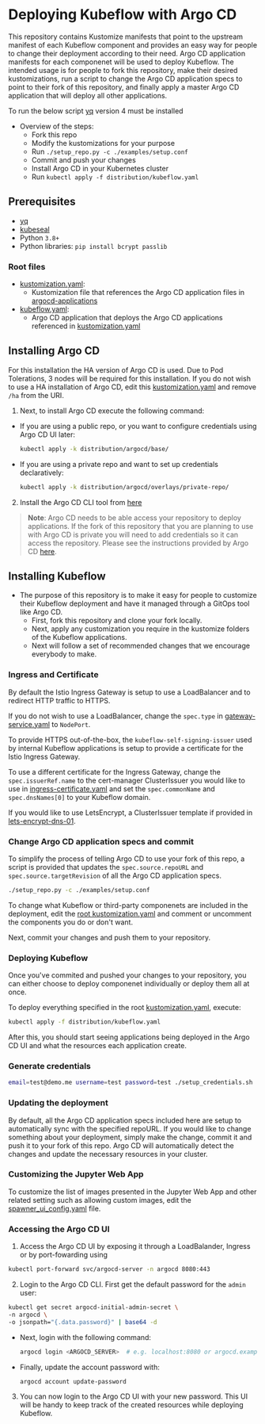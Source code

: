 # Deploying Kubeflow with Argo CD

This repository contains Kustomize manifests that point to the upstream
manifest of each Kubeflow component and provides an easy way for people
to change their deployment according to their need.
Argo CD application manifests for each componenet will be used to
deploy Kubeflow. The intended usage is for people to fork this
repository, make their desired kustomizations, run a script to
change the Argo CD application specs to point to their fork
of this repository, and finally apply a master Argo CD application
that will deploy all other applications.

To run the below script [yq](https://github.com/mikefarah/yq)
version 4 must be installed

* Overview of the steps:
  - Fork this repo
  - Modify the kustomizations for your purpose
  - Run `./setup_repo.py -c ./examples/setup.conf`
  - Commit and push your changes
  - Install Argo CD in your Kubernetes cluster
  - Run `kubectl apply -f distribution/kubeflow.yaml`

## Prerequisites

* [yq](https://github.com/mikefarah/yq)
* [kubeseal](https://github.com/bitnami-labs/sealed-secrets)
* Python `3.8+`
* Python libraries: `pip install bcrypt passlib`

### Root files

* [kustomization.yaml](./distribution/kustomization.yaml):
  - Kustomization file that references the
    Argo CD application files in
    [argocd-applications](./distribution/argocd-applications)
* [kubeflow.yaml](./distribution/kubeflow.yaml):
  - Argo CD application that deploys the
    Argo CD applications referenced in
    [kustomization.yaml](./distribution/kustomization.yaml)

## Installing Argo CD

For this installation the HA version of Argo CD is used.
Due to Pod Tolerations, 3 nodes will be required for this installation.
If you do not wish to use a HA installation of Argo CD,
edit this [kustomization.yaml](./distribution/argocd/base/kustomization.yaml)
and remove `/ha` from the URI.

1. Next, to install Argo CD execute the following command:

- If you are using a public repo, or you want to
  configure credentials using Argo CD UI later:

  ```bash
  kubectl apply -k distribution/argocd/base/
  ```

- If you are using a private repo and want to
  set up credentials declaratively:

  ```bash
  kubectl apply -k distribution/argocd/overlays/private-repo/
  ```

2. Install the Argo CD CLI tool from
   [here](https://argo-cd.readthedocs.io/en/stable/cli_installation/)

> **Note**: Argo CD needs to be able access your repository
  to deploy applications. If the fork of this repository that
  you are planning to use with Argo CD is private you will
  need to add credentials so it can access the repository.
  Please see the instructions provided by Argo CD
  [here](https://argo-cd.readthedocs.io/en/stable/user-guide/private-repositories/).

## Installing Kubeflow

* The purpose of this repository is to make it easy for people
  to customize their Kubeflow deployment and have it managed
  through a GitOps tool like Argo CD.
  - First, fork this repository and clone your fork locally.
  - Next, apply any customization you require in the kustomize
    folders of the Kubeflow applications.
  - Next will follow a set of recommended changes that
    we encourage everybody to make.

### Ingress and Certificate

By default the Istio Ingress Gateway is setup to use a
LoadBalancer and to redirect HTTP traffic to HTTPS.

If you do not wish to use a LoadBalancer, change the `spec.type` in
[gateway-service.yaml](./distribution/istio/gateway-service.yaml)
to `NodePort`.

To provide HTTPS out-of-the-box, the `kubeflow-self-signing-issuer`
used by internal Kubeflow applications is setup to provide a
certificate for the Istio Ingress Gateway.

To use a different certificate for the Ingress Gateway,
change the `spec.issuerRef.name` to the cert-manager
ClusterIssuer you would like to use in
[ingress-certificate.yaml](./distribution/istio/ingress-certificate.yaml)
and set the `spec.commonName` and `spec.dnsNames[0]` to your Kubeflow domain.

If you would like to use LetsEncrypt, a ClusterIssuer template if provided in
[lets-encrypt-dns-01](./distribution/cert-manager/overlays/lets-encrypt-dns-01).

### Change Argo CD application specs and commit

To simplify the process of telling Argo CD to use your fork
of this repo, a script is provided that updates the
`spec.source.repoURL` and `spec.source.targetRevision` of
all the Argo CD application specs.

```bash
./setup_repo.py -c ./examples/setup.conf
```

To change what Kubeflow or third-party componenets are
included in the deployment, edit the
[root kustomization.yaml](./distribution/kustomization.yaml)
and comment or uncomment the components you do or don't want.

Next, commit your changes and push them to your repository.

### Deploying Kubeflow

Once you've commited and pushed your changes to your repository,
you can either choose to deploy componenet individually or
deploy them all at once.

To deploy everything specified in the root
[kustomization.yaml](./distribution/kustomization.yaml), execute:

```bash
kubectl apply -f distribution/kubeflow.yaml
```

After this, you should start seeing applications being deployed in
the Argo CD UI and what the resources each application create.

### Generate credentials

```bash
email=test@demo.me username=test password=test ./setup_credentials.sh
```

### Updating the deployment

By default, all the Argo CD application specs included here are
setup to automatically sync with the specified repoURL.
If you would like to change something about your deployment,
simply make the change, commit it and push it to your fork
of this repo. Argo CD will automatically detect the changes
and update the necessary resources in your cluster.

### Customizing the Jupyter Web App

To customize the list of images presented in the Jupyter Web App
and other related setting such as allowing custom images, edit the
[spawner_ui_config.yaml](./distribution/kubeflow/notebooks/jupyter-web-app/spawner_ui_config.yaml) file.

### Accessing the Argo CD UI

1. Access the Argo CD UI by exposing it through a
   LoadBalander, Ingress or by port-fowarding using

  ```bash
  kubectl port-forward svc/argocd-server -n argocd 8080:443
  ```

2. Login to the Argo CD CLI. First get the default password
   for the `admin` user:

  ```bash
  kubectl get secret argocd-initial-admin-secret \
  -n argocd \
  -o jsonpath="{.data.password}" | base64 -d
  ```

  - Next, login with the following command:

    ```bash
    argocd login <ARGOCD_SERVER>  # e.g. localhost:8080 or argocd.example.com
    ```

  - Finally, update the account password with:

    ```bash
    argocd account update-password
    ```

3. You can now login to the Argo CD UI with your new password.
   This UI will be handy to keep track of the created resources
   while deploying Kubeflow.
